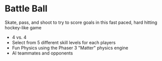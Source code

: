 # Battle Ball

Skate, pass, and shoot to try to score goals in this fast paced, hard hitting hockey-like game

- 4 vs. 4
- Select from 5 different skill levels for each players
- Fun Physics using the Phaser 3 "Matter" physics engine
- AI teammates and opponents
